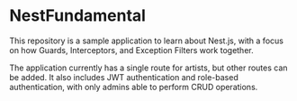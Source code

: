 # NestFundamental

This repository is a sample application to learn about Nest.js, with a focus on how Guards, Interceptors, and Exception Filters work together.

The application currently has a single route for artists, but other routes can be added. It also includes JWT authentication and role-based authentication, with only admins able to perform CRUD operations.
